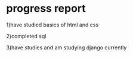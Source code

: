 # progress report

1)have studied basics of html and css

2)completed sql

3)have studies and am studying django currently
